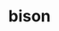 ---
title: "bison"
layout: cache
categories: [package, v0.18.1]
meta: {"versions": ["3.8.2"], "compilers": ["gcc@=7.3.1", "gcc@=7.5.0"], "oss": ["amzn2", "ubuntu18.04"], "platforms": ["linux"], "targets": ["aarch64", "graviton2", "x86_64", "x86_64_v3", "x86_64_v4"], "stacks": ["aws-ahug", "aws-ahug-aarch64", "aws-isc", "aws-isc-aarch64", "data-vis-sdk", "e4s", "radiuss", "root"], "num_specs": 5, "num_specs_by_stack": {"aws-ahug": 2, "root": 5, "aws-isc": 2, "aws-isc-aarch64": 2, "aws-ahug-aarch64": 2, "data-vis-sdk": 1, "radiuss": 1, "e4s": 1}}
spec_details: [{"hash": "u2af2ywt255j4lw4u274k5rkykrvybxm", "compiler": "gcc@=7.3.1", "versions": ["3.8.2"], "os": "amzn2", "platform": "linux", "target": "x86_64_v4", "variants": [], "stacks": ["aws-ahug", "root", "aws-isc"], "size": "-", "tarball": "https://binaries.spack.io/v0.18.1/build_cache/linux-amzn2-x86_64_v4/gcc-7.3.1/bison-3.8.2/linux-amzn2-x86_64_v4-gcc-7.3.1-bison-3.8.2-u2af2ywt255j4lw4u274k5rkykrvybxm.spack"}, {"hash": "b24oznhnhnjv6zi6idtogx6flotjlwrd", "compiler": "gcc@=7.3.1", "versions": ["3.8.2"], "os": "amzn2", "platform": "linux", "target": "graviton2", "variants": [], "stacks": ["aws-isc-aarch64", "aws-ahug-aarch64", "root"], "size": "-", "tarball": "https://binaries.spack.io/v0.18.1/build_cache/linux-amzn2-graviton2/gcc-7.3.1/bison-3.8.2/linux-amzn2-graviton2-gcc-7.3.1-bison-3.8.2-b24oznhnhnjv6zi6idtogx6flotjlwrd.spack"}, {"hash": "27nowtyz2f4kt7ha4syi4cgdzsdtea3m", "compiler": "gcc@=7.3.1", "versions": ["3.8.2"], "os": "amzn2", "platform": "linux", "target": "aarch64", "variants": [], "stacks": ["aws-isc-aarch64", "aws-ahug-aarch64", "root"], "size": "-", "tarball": "https://binaries.spack.io/v0.18.1/build_cache/linux-amzn2-aarch64/gcc-7.3.1/bison-3.8.2/linux-amzn2-aarch64-gcc-7.3.1-bison-3.8.2-27nowtyz2f4kt7ha4syi4cgdzsdtea3m.spack"}, {"hash": "krdbk5y6jzd3ypy5lu3kgz26aw3ti5ol", "compiler": "gcc@=7.3.1", "versions": ["3.8.2"], "os": "amzn2", "platform": "linux", "target": "x86_64_v3", "variants": [], "stacks": ["aws-ahug", "root", "aws-isc"], "size": "-", "tarball": "https://binaries.spack.io/v0.18.1/build_cache/linux-amzn2-x86_64_v3/gcc-7.3.1/bison-3.8.2/linux-amzn2-x86_64_v3-gcc-7.3.1-bison-3.8.2-krdbk5y6jzd3ypy5lu3kgz26aw3ti5ol.spack"}, {"hash": "siznw2mp3m7ke2lw442ubkxlila4f2sd", "compiler": "gcc@=7.5.0", "versions": ["3.8.2"], "os": "ubuntu18.04", "platform": "linux", "target": "x86_64", "variants": [], "stacks": ["data-vis-sdk", "radiuss", "root", "e4s"], "size": "-", "tarball": "https://binaries.spack.io/v0.18.1/build_cache/linux-ubuntu18.04-x86_64/gcc-7.5.0/bison-3.8.2/linux-ubuntu18.04-x86_64-gcc-7.5.0-bison-3.8.2-siznw2mp3m7ke2lw442ubkxlila4f2sd.spack"}]
---